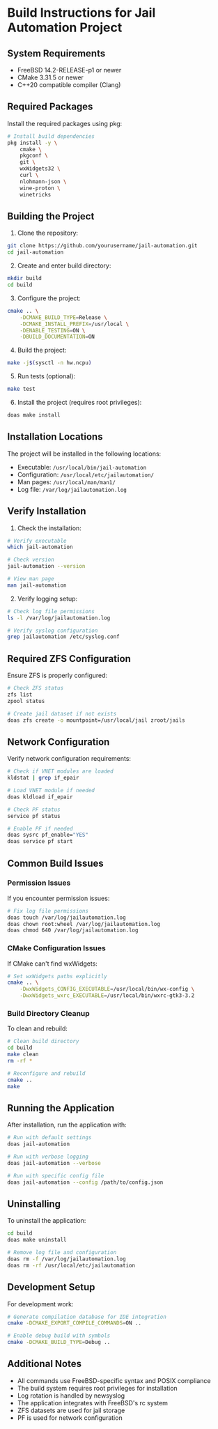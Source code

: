 # Build Instructions for Jail Automation Project

## System Requirements

- FreeBSD 14.2-RELEASE-p1 or newer
- CMake 3.31.5 or newer
- C++20 compatible compiler (Clang)

## Required Packages

Install the required packages using pkg:

```sh
# Install build dependencies
pkg install -y \
    cmake \
    pkgconf \
    git \
    wxWidgets32 \
    curl \
    nlohmann-json \
    wine-proton \
    winetricks

```

## Building the Project

1. Clone the repository:
```sh
git clone https://github.com/yourusername/jail-automation.git
cd jail-automation
```

2. Create and enter build directory:
```sh
mkdir build
cd build
```

3. Configure the project:
```sh
cmake .. \
    -DCMAKE_BUILD_TYPE=Release \
    -DCMAKE_INSTALL_PREFIX=/usr/local \
    -DENABLE_TESTING=ON \
    -DBUILD_DOCUMENTATION=ON
```

4. Build the project:
```sh
make -j$(sysctl -n hw.ncpu)
```

5. Run tests (optional):
```sh
make test
```

6. Install the project (requires root privileges):
```sh
doas make install
```

## Installation Locations

The project will be installed in the following locations:

- Executable: `/usr/local/bin/jail-automation`
- Configuration: `/usr/local/etc/jailautomation/`
- Man pages: `/usr/local/man/man1/`
- Log file: `/var/log/jailautomation.log`

## Verify Installation

1. Check the installation:
```sh
# Verify executable
which jail-automation

# Check version
jail-automation --version

# View man page
man jail-automation
```

2. Verify logging setup:
```sh
# Check log file permissions
ls -l /var/log/jailautomation.log

# Verify syslog configuration
grep jailautomation /etc/syslog.conf
```

## Required ZFS Configuration

Ensure ZFS is properly configured:

```sh
# Check ZFS status
zfs list
zpool status

# Create jail dataset if not exists
doas zfs create -o mountpoint=/usr/local/jail zroot/jails
```

## Network Configuration

Verify network configuration requirements:

```sh
# Check if VNET modules are loaded
kldstat | grep if_epair

# Load VNET module if needed
doas kldload if_epair

# Check PF status
service pf status

# Enable PF if needed
doas sysrc pf_enable="YES"
doas service pf start
```

## Common Build Issues

### Permission Issues
If you encounter permission issues:
```sh
# Fix log file permissions
doas touch /var/log/jailautomation.log
doas chown root:wheel /var/log/jailautomation.log
doas chmod 640 /var/log/jailautomation.log
```

### CMake Configuration Issues
If CMake can't find wxWidgets:
```sh
# Set wxWidgets paths explicitly
cmake .. \
    -DwxWidgets_CONFIG_EXECUTABLE=/usr/local/bin/wx-config \
    -DwxWidgets_wxrc_EXECUTABLE=/usr/local/bin/wxrc-gtk3-3.2
```

### Build Directory Cleanup
To clean and rebuild:
```sh
# Clean build directory
cd build
make clean
rm -rf *

# Reconfigure and rebuild
cmake ..
make
```

## Running the Application

After installation, run the application with:
```sh
# Run with default settings
doas jail-automation

# Run with verbose logging
doas jail-automation --verbose

# Run with specific config file
doas jail-automation --config /path/to/config.json
```

## Uninstalling

To uninstall the application:
```sh
cd build
doas make uninstall

# Remove log file and configuration
doas rm -f /var/log/jailautomation.log
doas rm -rf /usr/local/etc/jailautomation
```

## Development Setup

For development work:
```sh
# Generate compilation database for IDE integration
cmake -DCMAKE_EXPORT_COMPILE_COMMANDS=ON ..

# Enable debug build with symbols
cmake -DCMAKE_BUILD_TYPE=Debug ..
```

## Additional Notes

- All commands use FreeBSD-specific syntax and POSIX compliance
- The build system requires root privileges for installation
- Log rotation is handled by newsyslog
- The application integrates with FreeBSD's rc system
- ZFS datasets are used for jail storage
- PF is used for network configuration
